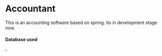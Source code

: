 Accountant
==========

This is an accounting software based on spring. 
Its in development stage now.


<h4>Database used</h4>
-